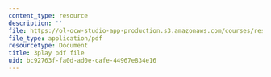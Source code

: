 ```yaml
---
content_type: resource
description: ''
file: https://ol-ocw-studio-app-production.s3.amazonaws.com/courses/res-tll-005-how-to-speak-january-iap-2018/bc92763ffa0dad0ecafe44967e834e16_Unzc731iCUY.pdf
file_type: application/pdf
resourcetype: Document
title: 3play pdf file
uid: bc92763f-fa0d-ad0e-cafe-44967e834e16
---
```

